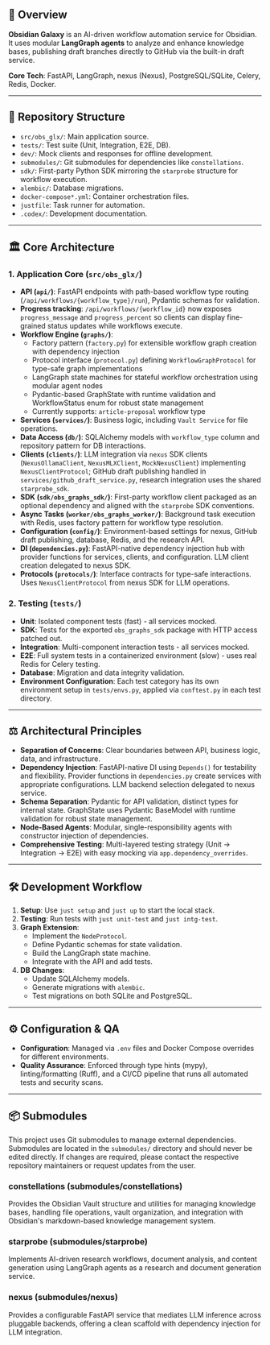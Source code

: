 ## 🚀 Overview

**Obsidian Galaxy** is an AI-driven workflow automation service for Obsidian. It uses modular **LangGraph agents** to analyze and enhance knowledge bases, publishing draft branches directly to GitHub via the built-in draft service.

**Core Tech**: FastAPI, LangGraph, nexus (Nexus), PostgreSQL/SQLite, Celery, Redis, Docker.

---

## 📂 Repository Structure

-   `src/obs_glx/`: Main application source.
-   `tests/`: Test suite (Unit, Integration, E2E, DB).
-   `dev/`: Mock clients and responses for offline development.
-   `submodules/`: Git submodules for dependencies like `constellations`.
-   `sdk/`: First-party Python SDK mirroring the `starprobe` structure for workflow execution.
-   `alembic/`: Database migrations.
-   `docker-compose*.yml`: Container orchestration files.
-   `justfile`: Task runner for automation.
-   `.codex/`: Development documentation.

---

## 🏛️ Core Architecture

### 1. Application Core (`src/obs_glx/`)
-   **API (`api/`)**: FastAPI endpoints with path-based workflow type routing (`/api/workflows/{workflow_type}/run`), Pydantic schemas for validation.
-   **Progress tracking**: `/api/workflows/{workflow_id}` now exposes `progress_message` and `progress_percent` so clients can display fine-grained status updates while workflows execute.
-   **Workflow Engine (`graphs/`)**:
    -   Factory pattern (`factory.py`) for extensible workflow graph creation with dependency injection
    -   Protocol interface (`protocol.py`) defining `WorkflowGraphProtocol` for type-safe graph implementations
    -   LangGraph state machines for stateful workflow orchestration using modular agent nodes
    -   Pydantic-based GraphState with runtime validation and WorkflowStatus enum for robust state management
    -   Currently supports: `article-proposal` workflow type
-   **Services (`services/`)**: Business logic, including `Vault Service` for file operations.
-   **Data Access (`db/`)**: SQLAlchemy models with `workflow_type` column and repository pattern for DB interactions.
-   **Clients (`clients/`)**: LLM integration via `nexus` SDK clients (`NexusOllamaClient`, `NexusMLXClient`, `MockNexusClient`) implementing `NexusClientProtocol`; GitHub draft publishing handled in `services/github_draft_service.py`, research integration uses the shared `starprobe_sdk`.
-   **SDK (`sdk/obs_graphs_sdk/`)**: First-party workflow client packaged as an optional dependency and aligned with the `starprobe` SDK conventions.
-   **Async Tasks (`worker/obs_graphs_worker/`)**: Background task execution with Redis, uses factory pattern for workflow type resolution.
-   **Configuration (`config/`)**: Environment-based settings for nexus, GitHub draft publishing, database, Redis, and the research API.
-   **DI (`dependencies.py`)**: FastAPI-native dependency injection hub with provider functions for services, clients, and configuration. LLM client creation delegated to nexus SDK.
-   **Protocols (`protocols/`)**: Interface contracts for type-safe interactions. Uses `NexusClientProtocol` from nexus SDK for LLM operations.

### 2. Testing (`tests/`)
-   **Unit**: Isolated component tests (fast) - all services mocked.
-   **SDK**: Tests for the exported `obs_graphs_sdk` package with HTTP access patched out.
-   **Integration**: Multi-component interaction tests - all services mocked.
-   **E2E**: Full system tests in a containerized environment (slow) - uses real Redis for Celery testing.
-   **Database**: Migration and data integrity validation.
-   **Environment Configuration**: Each test category has its own environment setup in `tests/envs.py`, applied via `conftest.py` in each test directory.

---

## ⚖️ Architectural Principles

-   **Separation of Concerns**: Clear boundaries between API, business logic, data, and infrastructure.
-   **Dependency Injection**: FastAPI-native DI using `Depends()` for testability and flexibility. Provider functions in `dependencies.py` create services with appropriate configurations. LLM backend selection delegated to nexus service.
-   **Schema Separation**: Pydantic for API validation, distinct types for internal state. GraphState uses Pydantic BaseModel with runtime validation for robust state management.
-   **Node-Based Agents**: Modular, single-responsibility agents with constructor injection of dependencies.
-   **Comprehensive Testing**: Multi-layered testing strategy (Unit → Integration → E2E) with easy mocking via `app.dependency_overrides`.

---

## 🛠️ Development Workflow

1.  **Setup**: Use `just setup` and `just up` to start the local stack.
2.  **Testing**: Run tests with `just unit-test` and `just intg-test`.
4.  **Graph Extension**:
    -   Implement the `NodeProtocol`.
    -   Define Pydantic schemas for state validation.
    -   Build the LangGraph state machine.
    -   Integrate with the API and add tests.
4.  **DB Changes**:
    -   Update SQLAlchemy models.
    -   Generate migrations with `alembic`.
    -   Test migrations on both SQLite and PostgreSQL.

---

## ⚙️ Configuration & QA

-   **Configuration**: Managed via `.env` files and Docker Compose overrides for different environments.
-   **Quality Assurance**: Enforced through type hints (mypy), linting/formatting (Ruff), and a CI/CD pipeline that runs all automated tests and security scans.

---

## 📦 Submodules

This project uses Git submodules to manage external dependencies. Submodules are located in the `submodules/` directory and should never be edited directly. If changes are required, please contact the respective repository maintainers or request updates from the user.

### constellations (submodules/constellations)
Provides the Obsidian Vault structure and utilities for managing knowledge bases, handling file operations, vault organization, and integration with Obsidian's markdown-based knowledge management system.

### starprobe (submodules/starprobe)
Implements AI-driven research workflows, document analysis, and content generation using LangGraph agents as a research and document generation service.

### nexus (submodules/nexus)
Provides a configurable FastAPI service that mediates LLM inference across pluggable backends, offering a clean scaffold with dependency injection for LLM integration.
